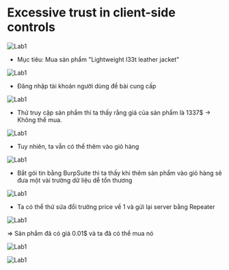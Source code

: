 # Excessive trust in client-side controls

![Lab1](/Images/lab1_1.png "Lab1")

- Mục tiêu: Mua sản phẩm "Lightweight l33t leather jacket"

![Lab1](/Images/lab1_2.png "Lab1")

- Đăng nhập tài khoản người dùng đề bài cung cấp

![Lab1](/Images/lab1_3.png "Lab1")

- Thử truy cập sản phẩm thì ta thấy rằng giá của sản phẩm là 1337$ -> Không thể mua.

![Lab1](/Images/lab1_4.png "Lab1")

- Tuy nhiên, ta vẫn có thể thêm vào giỏ hàng

![Lab1](/Images/lab1_5.png "Lab1")

- Bắt gói tin bằng BurpSuite thì ta thấy khi thêm sản phẩm vào giỏ hàng sẽ đưa một vài trường dữ liệu dễ tổn thương

![Lab1](/Images/lab1_6.png "Lab1")

- Ta có thể thử sửa đổi trường price về 1 và gửi lại server bằng Repeater

![Lab1](/Images/lab1_7.png "Lab1")

=> Sản phẩm đã có giá 0.01$ và ta đã có thể mua nó

![Lab1](/Images/lab1_8.png "Lab1")

![Lab1](/Images/lab1_9.png "Lab1")

